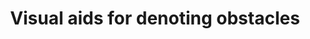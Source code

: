 ---
learningObjectiveId: "010.09.05"
parentId: "010.09"
title: Visual aids for denoting obstacles
---